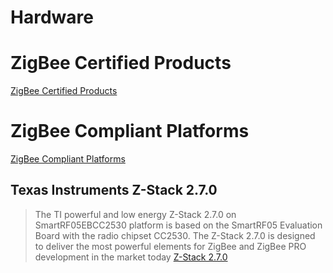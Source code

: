 # Hardware

# ZigBee Certified Products

[ZigBee Certified Products](http://www.zigbee.org/zigbee-products-2/)

# ZigBee Compliant Platforms

[ZigBee Compliant Platforms](http://www.zigbee.org/zigbee-compliant-platforms/)

## Texas Instruments Z-Stack 2.7.0

> The TI powerful and low energy Z-Stack 2.7.0 on SmartRF05EBCC2530 platform is based on the SmartRF05 Evaluation Board with the radio chipset CC2530. The Z-Stack 2.7.0 is designed to deliver the most powerful elements for ZigBee and ZigBee PRO development in the market today [Z-Stack 2.7.0](http://www.zigbee.org/zigbee-compliant-platforms/#zcp/productdetails5/574f6eb69b9ea1414799d984/)